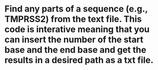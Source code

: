 # Find any parts of a sequence (e.g., TMPRSS2) from the text file. This code is interative meaning that you can insert the number of the start base and the end base and get the results in a desired path  as a txt file.
